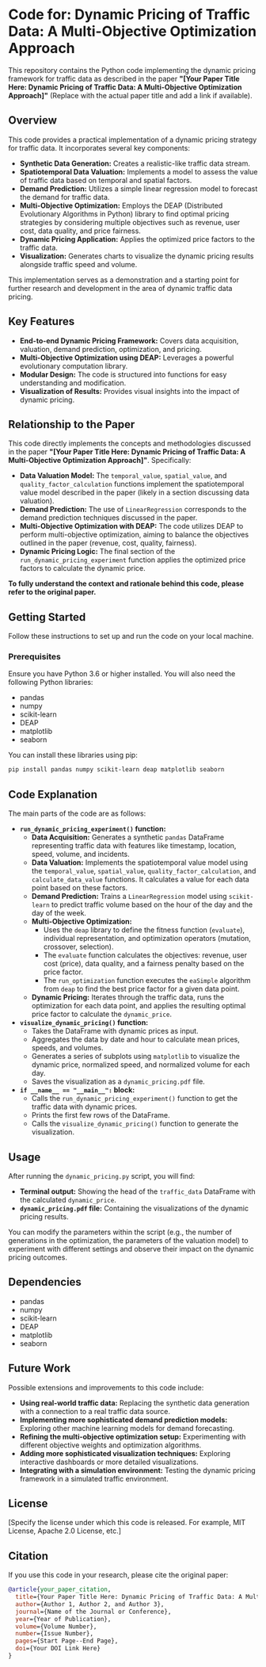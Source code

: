 
# Code for: Dynamic Pricing of Traffic Data: A Multi-Objective Optimization Approach

This repository contains the Python code implementing the dynamic pricing framework for traffic data as described in the paper **"[Your Paper Title Here: Dynamic Pricing of Traffic Data: A Multi-Objective Optimization Approach]"** (Replace with the actual paper title and add a link if available).

## Overview

This code provides a practical implementation of a dynamic pricing strategy for traffic data. It incorporates several key components:

* **Synthetic Data Generation:** Creates a realistic-like traffic data stream.
* **Spatiotemporal Data Valuation:** Implements a model to assess the value of traffic data based on temporal and spatial factors.
* **Demand Prediction:** Utilizes a simple linear regression model to forecast the demand for traffic data.
* **Multi-Objective Optimization:** Employs the DEAP (Distributed Evolutionary Algorithms in Python) library to find optimal pricing strategies by considering multiple objectives such as revenue, user cost, data quality, and price fairness.
* **Dynamic Pricing Application:** Applies the optimized price factors to the traffic data.
* **Visualization:** Generates charts to visualize the dynamic pricing results alongside traffic speed and volume.

This implementation serves as a demonstration and a starting point for further research and development in the area of dynamic traffic data pricing.

## Key Features

* **End-to-end Dynamic Pricing Framework:**  Covers data acquisition, valuation, demand prediction, optimization, and pricing.
* **Multi-Objective Optimization using DEAP:**  Leverages a powerful evolutionary computation library.
* **Modular Design:**  The code is structured into functions for easy understanding and modification.
* **Visualization of Results:** Provides visual insights into the impact of dynamic pricing.

## Relationship to the Paper

This code directly implements the concepts and methodologies discussed in the paper **"[Your Paper Title Here: Dynamic Pricing of Traffic Data: A Multi-Objective Optimization Approach]"**. Specifically:

* **Data Valuation Model:** The `temporal_value`, `spatial_value`, and `quality_factor_calculation` functions implement the spatiotemporal value model described in the paper (likely in a section discussing data valuation).
* **Demand Prediction:** The use of `LinearRegression` corresponds to the demand prediction techniques discussed in the paper.
* **Multi-Objective Optimization with DEAP:** The code utilizes DEAP to perform multi-objective optimization, aiming to balance the objectives outlined in the paper (revenue, cost, quality, fairness).
* **Dynamic Pricing Logic:** The final section of the `run_dynamic_pricing_experiment` function applies the optimized price factors to calculate the dynamic price.

**To fully understand the context and rationale behind this code, please refer to the original paper.**

## Getting Started

Follow these instructions to set up and run the code on your local machine.

### Prerequisites

Ensure you have Python 3.6 or higher installed. You will also need the following Python libraries:

* pandas
* numpy
* scikit-learn
* DEAP
* matplotlib
* seaborn

You can install these libraries using pip:

```bash
pip install pandas numpy scikit-learn deap matplotlib seaborn
```

## Code Explanation

The main parts of the code are as follows:

* **`run_dynamic_pricing_experiment()` function:**
    * **Data Acquisition:** Generates a synthetic `pandas` DataFrame representing traffic data with features like timestamp, location, speed, volume, and incidents.
    * **Data Valuation:** Implements the spatiotemporal value model using the `temporal_value`, `spatial_value`, `quality_factor_calculation`, and `calculate_data_value` functions. It calculates a value for each data point based on these factors.
    * **Demand Prediction:** Trains a `LinearRegression` model using `scikit-learn` to predict traffic volume based on the hour of the day and the day of the week.
    * **Multi-Objective Optimization:**
        * Uses the `deap` library to define the fitness function (`evaluate`), individual representation, and optimization operators (mutation, crossover, selection).
        * The `evaluate` function calculates the objectives: revenue, user cost (price), data quality, and a fairness penalty based on the price factor.
        * The `run_optimization` function executes the `eaSimple` algorithm from `deap` to find the best price factor for a given data point.
    * **Dynamic Pricing:** Iterates through the traffic data, runs the optimization for each data point, and applies the resulting optimal price factor to calculate the `dynamic_price`.
* **`visualize_dynamic_pricing()` function:**
    * Takes the DataFrame with dynamic prices as input.
    * Aggregates the data by date and hour to calculate mean prices, speeds, and volumes.
    * Generates a series of subplots using `matplotlib` to visualize the dynamic price, normalized speed, and normalized volume for each day.
    * Saves the visualization as a `dynamic_pricing.pdf` file.
* **`if __name__ == "__main__":` block:**
    * Calls the `run_dynamic_pricing_experiment()` function to get the traffic data with dynamic prices.
    * Prints the first few rows of the DataFrame.
    * Calls the `visualize_dynamic_pricing()` function to generate the visualization.

## Usage

After running the `dynamic_pricing.py` script, you will find:

* **Terminal output:** Showing the head of the `traffic_data` DataFrame with the calculated `dynamic_price`.
* **`dynamic_pricing.pdf` file:** Containing the visualizations of the dynamic pricing results.

You can modify the parameters within the script (e.g., the number of generations in the optimization, the parameters of the valuation model) to experiment with different settings and observe their impact on the dynamic pricing outcomes.

## Dependencies

* pandas
* numpy
* scikit-learn
* DEAP
* matplotlib
* seaborn

## Future Work

Possible extensions and improvements to this code include:

* **Using real-world traffic data:** Replacing the synthetic data generation with a connection to a real traffic data source.
* **Implementing more sophisticated demand prediction models:** Exploring other machine learning models for demand forecasting.
* **Refining the multi-objective optimization setup:** Experimenting with different objective weights and optimization algorithms.
* **Adding more sophisticated visualization techniques:** Exploring interactive dashboards or more detailed visualizations.
* **Integrating with a simulation environment:** Testing the dynamic pricing framework in a simulated traffic environment.

## License

[Specify the license under which this code is released. For example, MIT License, Apache 2.0 License, etc.]

## Citation

If you use this code in your research, please cite the original paper:

```bibtex
@article{your_paper_citation,
  title={Your Paper Title Here: Dynamic Pricing of Traffic Data: A Multi-Objective Optimization Approach},
  author={Author 1, Author 2, and Author 3},
  journal={Name of the Journal or Conference},
  year={Year of Publication},
  volume={Volume Number},
  number={Issue Number},
  pages={Start Page--End Page},
  doi={Your DOI Link Here}
}

```
